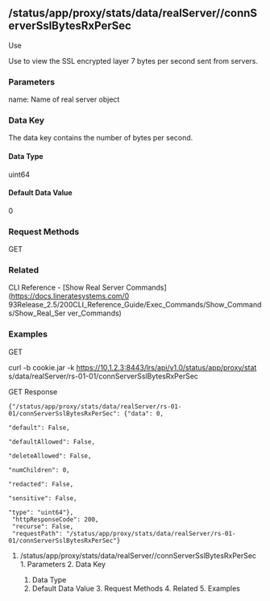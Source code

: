 ## /status/app/proxy/stats/data/realServer/<name>/connServerSslBytesRxPerSec

Use

Use to view the SSL encrypted layer 7 bytes per second sent from servers.

### Parameters

name: Name of real server object

### Data Key

The data key contains the number of bytes per second.

#### Data Type

uint64

#### Default Data Value

0

### Request Methods

GET

### Related

CLI Reference - [Show Real Server Commands](https://docs.lineratesystems.com/0
93Release_2.5/200CLI_Reference_Guide/Exec_Commands/Show_Commands/Show_Real_Ser
ver_Commands)

### Examples

GET

curl -b cookie.jar -k https://10.1.2.3:8443/lrs/api/v1.0/status/app/proxy/stat
s/data/realServer/rs-01-01/connServerSslBytesRxPerSec

GET Response

    
    {"/status/app/proxy/stats/data/realServer/rs-01-01/connServerSslBytesRxPerSec": {"data": 0,
                                                                                      "default": False,
                                                                                      "defaultAllowed": False,
                                                                                      "deleteAllowed": False,
                                                                                      "numChildren": 0,
                                                                                      "redacted": False,
                                                                                      "sensitive": False,
                                                                                      "type": "uint64"},
     "httpResponseCode": 200,
     "recurse": False,
     "requestPath": "/status/app/proxy/stats/data/realServer/rs-01-01/connServerSslBytesRxPerSec"}
    

  1. /status/app/proxy/stats/data/realServer/<name>/connServerSslBytesRxPerSec
    1. Parameters
    2. Data Key
      1. Data Type
      2. Default Data Value
    3. Request Methods
    4. Related
    5. Examples

